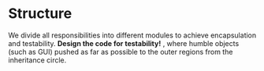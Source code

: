 # Structure

We divide all responsibilities into different modules to achieve encapsulation and testability.
**Design the code for testability!** , where humble objects (such as GUI) pushed as far as possible to the outer regions from the inheritance circle.
